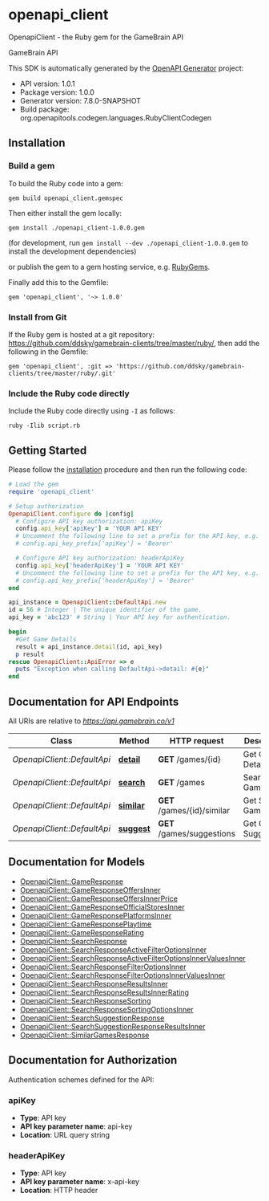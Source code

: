 # openapi_client

OpenapiClient - the Ruby gem for the GameBrain API

GameBrain API

This SDK is automatically generated by the [OpenAPI Generator](https://openapi-generator.tech) project:

- API version: 1.0.1
- Package version: 1.0.0
- Generator version: 7.8.0-SNAPSHOT
- Build package: org.openapitools.codegen.languages.RubyClientCodegen

## Installation

### Build a gem

To build the Ruby code into a gem:

```shell
gem build openapi_client.gemspec
```

Then either install the gem locally:

```shell
gem install ./openapi_client-1.0.0.gem
```

(for development, run `gem install --dev ./openapi_client-1.0.0.gem` to install the development dependencies)

or publish the gem to a gem hosting service, e.g. [RubyGems](https://rubygems.org/).

Finally add this to the Gemfile:

    gem 'openapi_client', '~> 1.0.0'

### Install from Git

If the Ruby gem is hosted at a git repository: https://github.com/ddsky/gamebrain-clients/tree/master/ruby/, then add the following in the Gemfile:

    gem 'openapi_client', :git => 'https://github.com/ddsky/gamebrain-clients/tree/master/ruby/.git'

### Include the Ruby code directly

Include the Ruby code directly using `-I` as follows:

```shell
ruby -Ilib script.rb
```

## Getting Started

Please follow the [installation](#installation) procedure and then run the following code:

```ruby
# Load the gem
require 'openapi_client'

# Setup authorization
OpenapiClient.configure do |config|
  # Configure API key authorization: apiKey
  config.api_key['apiKey'] = 'YOUR API KEY'
  # Uncomment the following line to set a prefix for the API key, e.g. 'Bearer' (defaults to nil)
  # config.api_key_prefix['apiKey'] = 'Bearer'

  # Configure API key authorization: headerApiKey
  config.api_key['headerApiKey'] = 'YOUR API KEY'
  # Uncomment the following line to set a prefix for the API key, e.g. 'Bearer' (defaults to nil)
  # config.api_key_prefix['headerApiKey'] = 'Bearer'
end

api_instance = OpenapiClient::DefaultApi.new
id = 56 # Integer | The unique identifier of the game.
api_key = 'abc123' # String | Your API key for authentication.

begin
  #Get Game Details
  result = api_instance.detail(id, api_key)
  p result
rescue OpenapiClient::ApiError => e
  puts "Exception when calling DefaultApi->detail: #{e}"
end

```

## Documentation for API Endpoints

All URIs are relative to *https://api.gamebrain.co/v1*

Class | Method | HTTP request | Description
------------ | ------------- | ------------- | -------------
*OpenapiClient::DefaultApi* | [**detail**](docs/DefaultApi.md#detail) | **GET** /games/{id} | Get Game Details
*OpenapiClient::DefaultApi* | [**search**](docs/DefaultApi.md#search) | **GET** /games | Search Games
*OpenapiClient::DefaultApi* | [**similar**](docs/DefaultApi.md#similar) | **GET** /games/{id}/similar | Get Similar Games
*OpenapiClient::DefaultApi* | [**suggest**](docs/DefaultApi.md#suggest) | **GET** /games/suggestions | Get Game Suggestions


## Documentation for Models

 - [OpenapiClient::GameResponse](docs/GameResponse.md)
 - [OpenapiClient::GameResponseOffersInner](docs/GameResponseOffersInner.md)
 - [OpenapiClient::GameResponseOffersInnerPrice](docs/GameResponseOffersInnerPrice.md)
 - [OpenapiClient::GameResponseOfficialStoresInner](docs/GameResponseOfficialStoresInner.md)
 - [OpenapiClient::GameResponsePlatformsInner](docs/GameResponsePlatformsInner.md)
 - [OpenapiClient::GameResponsePlaytime](docs/GameResponsePlaytime.md)
 - [OpenapiClient::GameResponseRating](docs/GameResponseRating.md)
 - [OpenapiClient::SearchResponse](docs/SearchResponse.md)
 - [OpenapiClient::SearchResponseActiveFilterOptionsInner](docs/SearchResponseActiveFilterOptionsInner.md)
 - [OpenapiClient::SearchResponseActiveFilterOptionsInnerValuesInner](docs/SearchResponseActiveFilterOptionsInnerValuesInner.md)
 - [OpenapiClient::SearchResponseFilterOptionsInner](docs/SearchResponseFilterOptionsInner.md)
 - [OpenapiClient::SearchResponseFilterOptionsInnerValuesInner](docs/SearchResponseFilterOptionsInnerValuesInner.md)
 - [OpenapiClient::SearchResponseResultsInner](docs/SearchResponseResultsInner.md)
 - [OpenapiClient::SearchResponseResultsInnerRating](docs/SearchResponseResultsInnerRating.md)
 - [OpenapiClient::SearchResponseSorting](docs/SearchResponseSorting.md)
 - [OpenapiClient::SearchResponseSortingOptionsInner](docs/SearchResponseSortingOptionsInner.md)
 - [OpenapiClient::SearchSuggestionResponse](docs/SearchSuggestionResponse.md)
 - [OpenapiClient::SearchSuggestionResponseResultsInner](docs/SearchSuggestionResponseResultsInner.md)
 - [OpenapiClient::SimilarGamesResponse](docs/SimilarGamesResponse.md)


## Documentation for Authorization


Authentication schemes defined for the API:
### apiKey


- **Type**: API key
- **API key parameter name**: api-key
- **Location**: URL query string

### headerApiKey


- **Type**: API key
- **API key parameter name**: x-api-key
- **Location**: HTTP header

